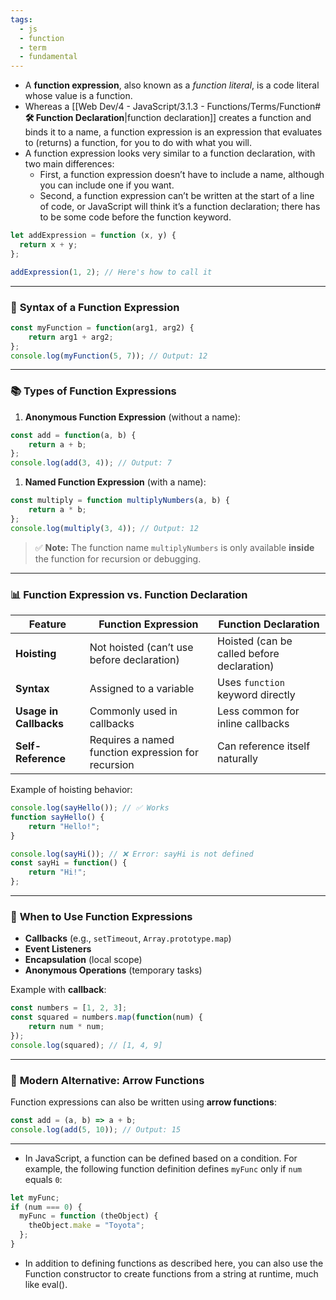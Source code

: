 ```yaml
---
tags:
  - js
  - function
  - term
  - fundamental
---
```


- A **function expression**, also known as a *function literal*, is a code literal whose value is a function.
- Whereas a [[Web Dev/4 - JavaScript/3.1.3 - Functions/Terms/Function#**🛠️ Function Declaration**|function declaration]] creates a function and binds it to a name, a function expression is an expression that evaluates to (returns) a function, for you to do with what you will.
- A function expression looks very similar to a function declaration, with two main differences:
	- First, a function expression doesn’t have to include a name, although you can include one if you want.
	- Second, a function expression can’t be written at the start of a line of code, or JavaScript will think it’s a function declaration; there has to be some code before the function keyword.

```js
let addExpression = function (x, y) {
  return x + y;
};

addExpression(1, 2); // Here's how to call it
```

---

### 📌 **Syntax of a Function Expression**

```javascript
const myFunction = function(arg1, arg2) {
    return arg1 + arg2;
};
console.log(myFunction(5, 7)); // Output: 12
```

---

### 📚 **Types of Function Expressions**

1. **Anonymous Function Expression** (without a name):

```javascript
const add = function(a, b) {
    return a + b;
};
console.log(add(3, 4)); // Output: 7
```

1. **Named Function Expression** (with a name):

```javascript
const multiply = function multiplyNumbers(a, b) {
    return a * b;
};
console.log(multiply(3, 4)); // Output: 12
```

> ✅ **Note:** The function name `multiplyNumbers` is only available **inside** the function for recursion or debugging.

---

### 📊 **Function Expression vs. Function Declaration**

|Feature|Function Expression|Function Declaration|
|---|---|---|
|**Hoisting**|Not hoisted (can’t use before declaration)|Hoisted (can be called before declaration)|
|**Syntax**|Assigned to a variable|Uses `function` keyword directly|
|**Usage in Callbacks**|Commonly used in callbacks|Less common for inline callbacks|
|**Self-Reference**|Requires a named function expression for recursion|Can reference itself naturally|

Example of hoisting behavior:

```javascript
console.log(sayHello()); // ✅ Works
function sayHello() {
    return "Hello!";
}

console.log(sayHi()); // ❌ Error: sayHi is not defined
const sayHi = function() {
    return "Hi!";
};
```

---

### 📌 **When to Use Function Expressions**

- **Callbacks** (e.g., `setTimeout`, `Array.prototype.map`)
- **Event Listeners**
- **Encapsulation** (local scope)
- **Anonymous Operations** (temporary tasks)

Example with **callback**:

```javascript
const numbers = [1, 2, 3];
const squared = numbers.map(function(num) {
    return num * num;
});
console.log(squared); // [1, 4, 9]
```

---

### 🚀 **Modern Alternative: Arrow Functions**

Function expressions can also be written using **arrow functions**:

```javascript
const add = (a, b) => a + b;
console.log(add(5, 10)); // Output: 15
```

---

- In JavaScript, a function can be defined based on a condition. For example, the following function definition defines `myFunc` only if `num` equals `0`:
```js
let myFunc;
if (num === 0) {
  myFunc = function (theObject) {
    theObject.make = "Toyota";
  };
}
```

- In addition to defining functions as described here, you can also use the Function constructor to create functions from a string at runtime, much like eval().
